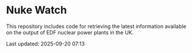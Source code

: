 # Nuke Watch

This repository includes code for retrieving the latest information available on the output of EDF nuclear power plants in the UK.

Last updated: 2025-09-20 07:13